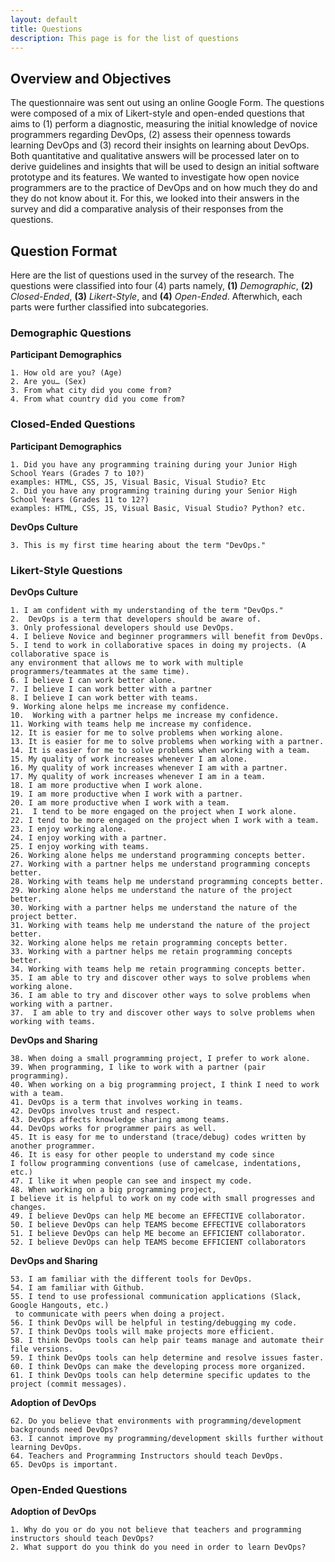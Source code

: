 ```yaml
---
layout: default
title: Questions 
description: This page is for the list of questions
---
```


## Overview and Objectives

The questionnaire was sent out using an online Google Form. The questions were composed of a mix of Likert-style and open-ended questions that aims to (1) perform a diagnostic, measuring the initial knowledge of novice programmers regarding DevOps, (2) assess their openness towards learning DevOps and (3) record their insights on learning about DevOps. Both quantitative and qualitative answers will be processed later on to derive guidelines and insights that will be used to design an initial software prototype and its features. We wanted to investigate how open novice programmers are to the practice of DevOps and on how much they do and they do not know about it. For this, we looked into their answers in the survey and did a comparative analysis of their responses from the questions. 

## Question Format

Here are the list of questions used in the survey of the research. The questions were classified into four (4) parts namely, **(1)** _Demographic_, **(2)** _Closed-Ended_, **(3)** _Likert-Style_, and **(4)** _Open-Ended_. Afterwhich, each parts were further classified into subcategories. 

### Demographic Questions

**Participant Demographics**

    1. How old are you? (Age)
    2. Are you… (Sex)
    3. From what city did you come from?
    4. From what country did you come from?

### Closed-Ended Questions

**Participant Demographics**

    1. Did you have any programming training during your Junior High School Years (Grades 7 to 10?) 
    examples: HTML, CSS, JS, Visual Basic, Visual Studio? Etc
    2. Did you have any programming training during your Senior High School Years (Grades 11 to 12?) 
    examples: HTML, CSS, JS, Visual Basic, Visual Studio? Python? etc.

**DevOps Culture**

    3. This is my first time hearing about the term "DevOps."

### Likert-Style Questions

**DevOps Culture**

    1. I am confident with my understanding of the term "DevOps."
    2.  DevOps is a term that developers should be aware of.
    3. Only professional developers should use DevOps.
    4. I believe Novice and beginner programmers will benefit from DevOps.
    5. I tend to work in collaborative spaces in doing my projects. (A collaborative space is 
    any environment that allows me to work with multiple programmers/teammates at the same time).
    6. I believe I can work better alone.
    7. I believe I can work better with a partner
    8. I believe I can work better with teams.
    9. Working alone helps me increase my confidence.
    10.  Working with a partner helps me increase my confidence.
    11. Working with teams help me increase my confidence.
    12. It is easier for me to solve problems when working alone.
    13. It is easier for me to solve problems when working with a partner.
    14. It is easier for me to solve problems when working with a team.
    15. My quality of work increases whenever I am alone.
    16. My quality of work increases whenever I am with a partner.
    17. My quality of work increases whenever I am in a team.
    18. I am more productive when I work alone.
    19. I am more productive when I work with a partner.
    20. I am more productive when I work with a team.
    21.  I tend to be more engaged on the project when I work alone.
    22. I tend to be more engaged on the project when I work with a team.
    23. I enjoy working alone.
    24. I enjoy working with a partner.
    25. I enjoy working with teams.
    26. Working alone helps me understand programming concepts better.
    27. Working with a partner helps me understand programming concepts better.
    28. Working with teams help me understand programming concepts better.
    29. Working alone helps me understand the nature of the project better.
    30. Working with a partner helps me understand the nature of the project better.
    31. Working with teams help me understand the nature of the project better.
    32. Working alone helps me retain programming concepts better.
    33. Working with a partner helps me retain programming concepts better.
    34. Working with teams help me retain programming concepts better.
    35. I am able to try and discover other ways to solve problems when working alone.
    36. I am able to try and discover other ways to solve problems when working with a partner.
    37.  I am able to try and discover other ways to solve problems when working with teams.

**DevOps and Sharing**

    38. When doing a small programming project, I prefer to work alone.
    39. When programming, I like to work with a partner (pair programming).
    40. When working on a big programming project, I think I need to work with a team.
    41. DevOps is a term that involves working in teams.
    42. DevOps involves trust and respect.
    43. DevOps affects knowledge sharing among teams.
    44. DevOps works for programmer pairs as well.
    45. It is easy for me to understand (trace/debug) codes written by another programmer.
    46. It is easy for other people to understand my code since 
    I follow programming conventions (use of camelcase, indentations, etc.)
    47. I like it when people can see and inspect my code.
    48. When working on a big programming project, 
    I believe it is helpful to work on my code with small progresses and changes.
    49. I believe DevOps can help ME become an EFFECTIVE collaborator.
    50. I believe DevOps can help TEAMS become EFFECTIVE collaborators
    51. I believe DevOps can help ME become an EFFICIENT collaborator.
    52. I believe DevOps can help TEAMS become EFFICIENT collaborators

**DevOps and Sharing**

    53. I am familiar with the different tools for DevOps.
    54. I am familiar with Github.
    55. I tend to use professional communication applications (Slack, Google Hangouts, etc.)
     to communicate with peers when doing a project.
    56. I think DevOps will be helpful in testing/debugging my code.
    57. I think DevOps tools will make projects more efficient.
    58. I think DevOps tools can help pair teams manage and automate their file versions.
    59. I think DevOps tools can help determine and resolve issues faster.
    60. I think DevOps can make the developing process more organized.
    61. I think DevOps tools can help determine specific updates to the project (commit messages).

**Adoption of DevOps**

    62. Do you believe that environments with programming/development backgrounds need DevOps?
    63. I cannot improve my programming/development skills further without learning DevOps.
    64. Teachers and Programming Instructors should teach DevOps.
    65. DevOps is important.

### Open-Ended Questions

**Adoption of DevOps**

    1. Why do you or do you not believe that teachers and programming instructors should teach DevOps?
    2. What support do you think do you need in order to learn DevOps?
